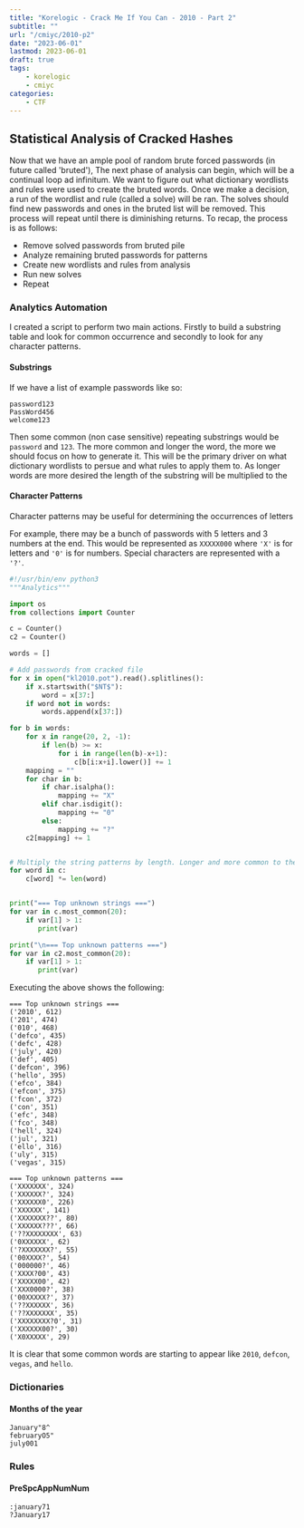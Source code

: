 ```yaml
---
title: "Korelogic - Crack Me If You Can - 2010 - Part 2"
subtitle: ""
url: "/cmiyc/2010-p2"
date: "2023-06-01"
lastmod: 2023-06-01
draft: true
tags:
    - korelogic
    - cmiyc
categories:
    - CTF
---
```


## Statistical Analysis of Cracked Hashes

Now that we have an ample pool of random brute forced passwords (in future called 'bruted'), The next phase of analysis can begin, which will be a continual loop ad infinitum.  We want to figure out what dictionary wordlists and rules were used to create the bruted words. Once we make a decision, a run of the wordlist and rule (called a solve) will be ran. The solves should find new passwords and ones in the bruted list will be removed. This process will repeat until there is diminishing returns. To recap, the process is as follows:

- Remove solved passwords from bruted pile
- Analyze remaining bruted passwords for patterns
- Create new wordlists and rules from analysis
- Run new solves
- Repeat

### Analytics Automation

I created a script to perform two main actions. Firstly to build a substring table and look for common occurrence and secondly to look for any character patterns.  

#### Substrings

If we have a list of example passwords like so:

```
password123
PassWord456
welcome123
```

Then some common (non case sensitive) repeating substrings would be `password` and `123`.  The more common and longer the word, the more we should focus on how to generate it. This will be the primary driver on what dictionary wordlists to persue and what rules to apply them to. As longer words are more desired the length of the substring will be multiplied to the 


#### Character Patterns

Character patterns may be useful for determining the occurrences of letters

For example, there may be a bunch of passwords with 5 letters and 3 numbers at the end. This would be represented as `XXXXX000` where `'X'` is for letters and `'0'` is for numbers. Special characters are represented with a `'?'`.

```python
#!/usr/bin/env python3
"""Analytics"""

import os
from collections import Counter

c = Counter()
c2 = Counter()

words = []

# Add passwords from cracked file
for x in open("kl2010.pot").read().splitlines():
    if x.startswith("$NT$"):
        word = x[37:]
    if word not in words:
        words.append(x[37:])

for b in words:
    for x in range(20, 2, -1):
        if len(b) >= x:
            for i in range(len(b)-x+1):
                c[b[i:x+i].lower()] += 1
    mapping = ""
    for char in b:
        if char.isalpha():
            mapping += "X"
        elif char.isdigit():
            mapping += "0"
        else:
            mapping += "?"
    c2[mapping] += 1


# Multiply the string patterns by length. Longer and more common to the top
for word in c:
    c[word] *= len(word)


print("=== Top unknown strings ===")
for var in c.most_common(20):
    if var[1] > 1:
       print(var)

print("\n=== Top unknown patterns ===")
for var in c2.most_common(20):
    if var[1] > 1:
       print(var)
```

Executing the above shows the following:

```
=== Top unknown strings ===
('2010', 612)
('201', 474)
('010', 468)
('defco', 435)
('defc', 428)
('july', 420)
('def', 405)
('defcon', 396)
('hello', 395)
('efco', 384)
('efcon', 375)
('fcon', 372)
('con', 351)
('efc', 348)
('fco', 348)
('hell', 324)
('jul', 321)
('ello', 316)
('uly', 315)
('vegas', 315)

=== Top unknown patterns ===
('XXXXXXX', 324)
('XXXXXX?', 324)
('XXXXXX0', 226)
('XXXXXX', 141)
('XXXXXXX??', 80)
('XXXXXX???', 66)
('??XXXXXXXX', 63)
('0XXXXXX', 62)
('?XXXXXXX?', 55)
('00XXXX?', 54)
('000000?', 46)
('XXXX?00', 43)
('XXXXX00', 42)
('XXX0000?', 38)
('00XXXXX?', 37)
('??XXXXXX', 36)
('??XXXXXXX', 35)
('XXXXXXXX?0', 31)
('XXXXXX00?', 30)
('X0XXXXX', 29)
```

It is clear that some common words are starting to appear like `2010`, `defcon`, `vegas`, and `hello`.

### Dictionaries

#### Months of the year

```
January"8^
februaryO5"
july001
```

### Rules

#### PreSpcAppNumNum

```
:january71
?January17
```